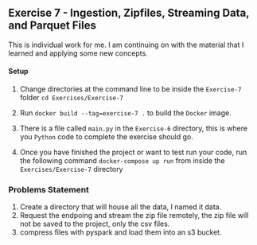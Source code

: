 ## Exercise 7 - Ingestion, Zipfiles, Streaming Data, and Parquet Files

This is individual work for me. I am continuing on with the material that I learned and applying some new concepts. 

#### Setup
1. Change directories at the command line 
   to be inside the `Exercise-7` folder `cd Exercises/Exercise-7`
   
2. Run `docker build --tag=exercise-7 .` to build the `Docker` image.

3. There is a file called `main.py` in the `Exercise-6` directory, this
is where you `Python` code to complete the exercise should go.
   
4. Once you have finished the project or want to test run your code,
   run the following command `docker-compose up run` from inside the `Exercises/Exercise-7` directory

### Problems Statement

1. Create a directory that will house all the data, I named it data. 
2. Request the endpoing and stream the zip file remotely, the zip file will not be saved to the project, only the csv files. 
3. compress files with pyspark and load them into an s3 bucket. 

